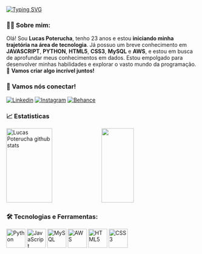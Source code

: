 
[![Typing SVG](https://readme-typing-svg.herokuapp.com/?color=2E86C1&size=35&Left=true&vLeft=true&width=1000&lines=Olá,+Meu+nome+é+Lucas+Poterucha!;Seja+Bem-Vindo!+:%29)](https://git.io/typing-svg)

### 👨‍💻 Sobre mim:
Olá! Sou **Lucas Poterucha**, tenho 23 anos e estou **iniciando minha trajetória na área de tecnologia**. Já possuo um breve conhecimento em **JAVASCRIPT**, **PYTHON**, **HTML5**, **CSS3**, **MySQL** e **AWS**, e estou em busca de aprofundar meus conhecimentos em dados. Estou empolgado para desenvolver minhas habilidades e explorar o vasto mundo da programação.🚀
**Vamos criar algo incrível juntos!**

### 📱 Vamos nós conectar! 
[![Linkedin](https://img.shields.io/badge/LinkedIn-0077B5?style=for-the-badge&logo=linkedin&logoColor=white)](https://www.linkedin.com/in/lucaspoterucha/)
[![Instagram](https://img.shields.io/badge/Instagram-E4405F?style=for-the-badge&logo=instagram&logoColor=white)](https://www.instagram.com/lucas_poterucha/)
[![Behance](https://camo.githubusercontent.com/efa72942e8079d713b017f406ac3aed1d668d30d294e3b192722d44899e976a2/68747470733a2f2f696d672e736869656c64732e696f2f62616467652f2d426568616e63652d626c75653f7374796c653d666f722d7468652d6261646765266c6f676f3d626568616e6365266c6f676f436f6c6f723d7768697465)](https://www.behance.net/lucaspoterucha)

### 📈 Estatisticas 
<div align="left">  
  <img width="49%" height="195px" src="https://github-readme-stats.vercel.app/api?username=lucaspoterucha&show_icons=true&count_private=true&hide_border=true&title_color=2E86C1&icon_color=f2E86C1&text_color=c9d1d9&bg_color=0d1117" alt="Lucas Poterucha github stats" />
  <img width="41%" height="195px" src="https://github-readme-stats.vercel.app/api/top-langs/?username=lucaspoterucha&layout=compact&hide_border=true&title_color=2E86C1&text_color=ECFFED&bg_color=0d1117" />
</div>

### 🛠️ Tecnologias e Ferramentas:
<div align="left">
  <img title="Python" align='center' height='50' width='50' alt='Python' src='https://cdn.jsdelivr.net/gh/devicons/devicon@latest/icons/python/python-original.svg'/>
  <img title="JavaScript" align='center' height='50' width='50' alt='JavaScript' src='https://cdn.jsdelivr.net/gh/devicons/devicon@latest/icons/javascript/javascript-original.svg'/>
  <img title="MySQL" align='center' height='50' width='50' alt='MySQL' src='https://cdn.jsdelivr.net/gh/devicons/devicon@latest/icons/mysql/mysql-original-wordmark.svg'/>
  <img title="Amazon AWS" align='center' height='50' width='50' alt='AWS' src='https://cdn.jsdelivr.net/gh/devicons/devicon@latest/icons/amazonwebservices/amazonwebservices-original-wordmark.svg'/>
  <img title="HTML5" align='center' height='50' width='50' alt='HTML5' src='https://cdn.jsdelivr.net/gh/devicons/devicon@latest/icons/html5/html5-original.svg'/>
  <img title="CSS" align='center' height='50' width='50' alt='CSS3' src='https://cdn.jsdelivr.net/gh/devicons/devicon@latest/icons/css3/css3-original.svg'/>
</div>
